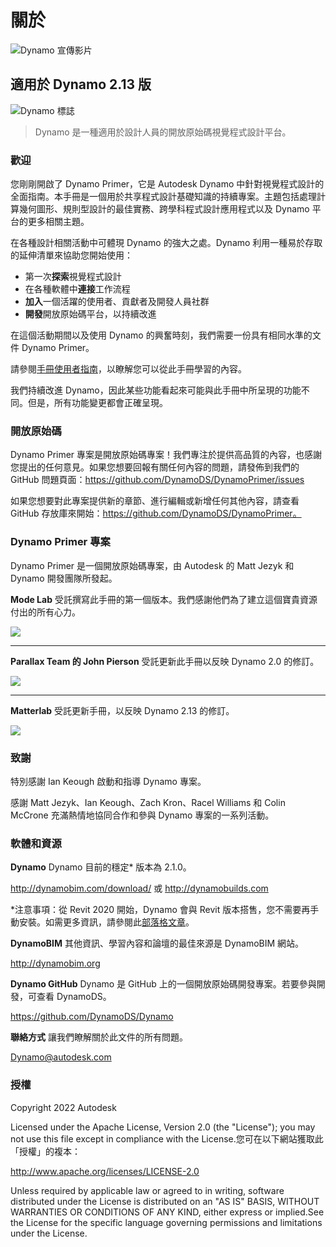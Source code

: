 # 關於

![Dynamo 宣傳影片](https://res.cloudinary.com/marcomontalbano/image/upload/v1658769459/video\_to\_markdown/images/youtube--9vafneOBgYs-c05b58ac6eb4c4700831b2b3070cd403.jpg)

## 適用於 Dynamo 2.13 版

![Dynamo 標誌](images/dynamo\_logo\_dark-trim.jpg)

> Dynamo 是一種適用於設計人員的開放原始碼視覺程式設計平台。

### 歡迎

您剛剛開啟了 Dynamo Primer，它是 Autodesk Dynamo 中針對視覺程式設計的全面指南。本手冊是一個用於共享程式設計基礎知識的持續專案。主題包括處理計算幾何圖形、規則型設計的最佳實務、跨學科程式設計應用程式以及 Dynamo 平台的更多相關主題。

在各種設計相關活動中可體現 Dynamo 的強大之處。Dynamo 利用一種易於存取的延伸清單來協助您開始使用：

* 第一次**探索**視覺程式設計
* 在各種軟體中**連接**工作流程
* **加入**一個活躍的使用者、貢獻者及開發人員社群
* **開發**開放原始碼平台，以持續改進

在這個活動期間以及使用 Dynamo 的興奮時刻，我們需要一份具有相同水準的文件 Dynamo Primer。

請參閱[手冊使用者指南](1\_introduction/2-primer-user-guide-dynamo-community-and-platform.md)，以瞭解您可以從此手冊學習的內容。

我們持續改進 Dynamo，因此某些功能看起來可能與此手冊中所呈現的功能不同。但是，所有功能變更都會正確呈現。

### 開放原始碼

Dynamo Primer 專案是開放原始碼專案！我們專注於提供高品質的內容，也感謝您提出的任何意見。如果您想要回報有關任何內容的問題，請發佈到我們的 GitHub 問題頁面：https://github.com/DynamoDS/DynamoPrimer/issues

如果您想要對此專案提供新的章節、進行編輯或新增任何其他內容，請查看 GitHub 存放庫來開始：https://github.com/DynamoDS/DynamoPrimer。

### Dynamo Primer 專案

Dynamo Primer 是一個開放原始碼專案，由 Autodesk 的 Matt Jezyk 和 Dynamo 開發團隊所發起。

**Mode Lab** 受託撰寫此手冊的第一個版本。我們感謝他們為了建立這個寶貴資源付出的所有心力。

![](images/MODELAB\_Logo.png)

***

**Parallax Team 的 John Pierson** 受託更新此手冊以反映 Dynamo 2.0 的修訂。

![](images/PRLX\_Logo.jpg)

***

**Matterlab** 受託更新手冊，以反映 Dynamo 2.13 的修訂。

![](images/matterlab\_final-07.jpg)

### 致謝

特別感謝 Ian Keough 啟動和指導 Dynamo 專案。

感謝 Matt Jezyk、Ian Keough、Zach Kron、Racel Williams 和 Colin McCrone 充滿熱情地協同合作和參與 Dynamo 專案的一系列活動。

### 軟體和資源

**Dynamo** Dynamo 目前的穩定* 版本為 2.1.0。

http://dynamobim.com/download/ 或 http://dynamobuilds.com

*注意事項：從 Revit 2020 開始，Dynamo 會與 Revit 版本搭售，您不需要再手動安裝。如需更多資訊，請參閱此[部落格文章](https://dynamobim.org/dynamo-core-2-1-release/)。

**DynamoBIM** 其他資訊、學習內容和論壇的最佳來源是 DynamoBIM 網站。

http://dynamobim.org

**Dynamo GitHub** Dynamo 是 GitHub 上的一個開放原始碼開發專案。若要參與開發，可查看 DynamoDS。

https://github.com/DynamoDS/Dynamo

**聯絡方式** 讓我們瞭解關於此文件的所有問題。

Dynamo@autodesk.com

### 授權

Copyright 2022 Autodesk

Licensed under the Apache License, Version 2.0 (the "License"); you may not use this file except in compliance with the License.您可在以下網站獲取此「授權」的複本：

http://www.apache.org/licenses/LICENSE-2.0

Unless required by applicable law or agreed to in writing, software distributed under the License is distributed on an "AS IS" BASIS, WITHOUT WARRANTIES OR CONDITIONS OF ANY KIND, either express or implied.See the License for the specific language governing permissions and limitations under the License.
